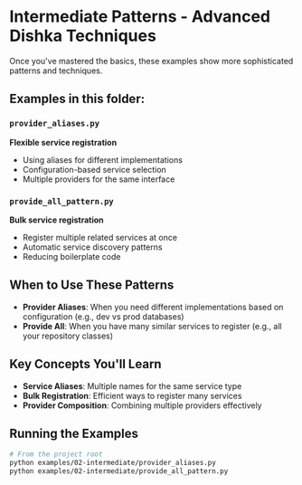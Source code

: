 # Intermediate Patterns - Advanced Dishka Techniques

Once you've mastered the basics, these examples show more sophisticated patterns and techniques.

## Examples in this folder:

### `provider_aliases.py`
**Flexible service registration**
- Using aliases for different implementations
- Configuration-based service selection
- Multiple providers for the same interface

### `provide_all_pattern.py`
**Bulk service registration**
- Register multiple related services at once
- Automatic service discovery patterns
- Reducing boilerplate code

## When to Use These Patterns

- **Provider Aliases**: When you need different implementations based on configuration (e.g., dev vs prod databases)
- **Provide All**: When you have many similar services to register (e.g., all your repository classes)

## Key Concepts You'll Learn

- **Service Aliases**: Multiple names for the same service type
- **Bulk Registration**: Efficient ways to register many services
- **Provider Composition**: Combining multiple providers effectively

## Running the Examples

```bash
# From the project root
python examples/02-intermediate/provider_aliases.py
python examples/02-intermediate/provide_all_pattern.py
```
